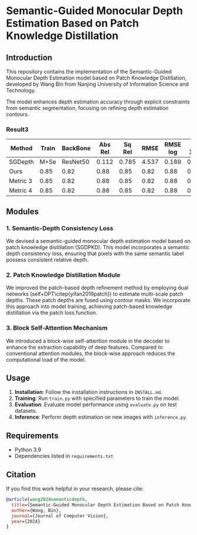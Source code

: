 # Semantic-Guided Monocular Depth Estimation Based on Patch Knowledge Distillation

## Introduction
This repository contains the implementation of the Semantic-Guided Monocular Depth Estimation model based on Patch Knowledge Distillation, developed by Wang Bin from Nanjing University of Information Science and Technology.

The model enhances depth estimation accuracy through explicit constraints from semantic segmentation, focusing on refining depth estimation contours.

### Result3

| Method | Train | BackBone | Abs Rel | Sq Rel | RMSE | RMSE log |δ < 1.25 | δ² < 1.25 | δ³ < 1.25 | 
|--------|---------|---------|---------|---------|---------|---------|---------|---------|---------|
| SGDepth | M+Se | ResNet50 | 0.112 | 0.785 | 4.537 | 0.189 | 0.885 | 0.963 |0.982   |
| Ours | 0.85 | 0.82 | 0.88 | 0.85 | 0.82 | 0.88 | 0.85 | 0.82 | 0.88 | 
| Metric 3 | 0.85 | 0.82 | 0.88 | 0.85 | 0.82 | 0.88 | 0.85 | 0.82 | 0.88 |
| Metric 4 | 0.85 | 0.82 | 0.88 | 0.85 | 0.82 | 0.88 | 0.85 | 0.82 | 0.88 | 

## Modules

### 1. Semantic-Depth Consistency Loss
We devised a semantic-guided monocular depth estimation model based on patch knowledge distillation (SGDPKD). This model incorporates a semantic depth consistency loss, ensuring that pixels with the same semantic label possess consistent relative depth.

### 2. Patch Knowledge Distillation Module
We improved the patch-based depth refinement method by employing dual networks (self+DPT\citep{yifan2019patch}) to estimate multi-scale patch depths. These patch depths are fused using contour masks. We incorporate this approach into model training, achieving patch-based knowledge distillation via the patch loss function.

### 3. Block Self-Attention Mechanism
We introduced a block-wise self-attention module in the decoder to enhance the extraction capability of deep features. Compared to conventional attention modules, the block-wise approach reduces the computational load of the model.

## Usage
1. **Installation**: Follow the installation instructions in `INSTALL.md`.
2. **Training**: Run `train.py` with specified parameters to train the model.
3. **Evaluation**: Evaluate model performance using `evaluate.py` on test datasets.
4. **Inference**: Perform depth estimation on new images with `inference.py`.

## Requirements
- Python 3.9
- Dependencies listed in `requirements.txt`

## Citation
If you find this work helpful in your research, please cite:
```bibtex
@article{wang2024semanticdepth,
  title={Semantic-Guided Monocular Depth Estimation Based on Patch Knowledge Distillation},
  author={Wang, Bin},
  journal={Journal of Computer Vision},
  year={2024}
}

